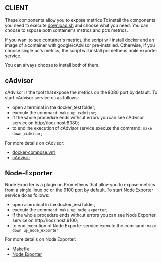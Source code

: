 ## CLIENT

These components allow you to expose metrics
To install the components you need to execute [download.sh](download.sh) and choose what you need.
You can choose to expose both container's metrics and pc's metrics.

If you want to see container's metrics, the script will install docker and an image of a container with google/cAdvisor pre-installed.
Otherwise, if you choose single pc's metrics, the script will install prometheus node exporter service.

You can always choose to install both of them.

## cAdvisor

cAdvisor is the tool that expose the metrics on the 8080 port by default.
To start cAdvisor service do as follows:
- open a terminal in the docker_test folder;
- execute the command: ```make up_cAdvisor```;
- if the whole procedure ends without errors you can see cAdvisor service on http://localhost:8080;
- to end the execution of cAdvisor service execute the command: ```make down_cAdvisor```;

For more details on cAdvisor:
- [docker-compose.yml](Docker_comps/docker-compose.yml)
- [cAdvisor](https://github.com/google/cadvisor)

## Node-Exporter

Node Exporter is a plugin on Prometheus that allow you to expose metrics from a single linux pc on the 9100 port by default.
To start Node Exporter service do as follows:
- open a terminal in the docker_test folder;
- execute the command: ```make up_node_exporter```;
- if the whole procedure ends without errors you can see Node Exporter service on http://localhost:9100;
- to end execution of Node Exporter service execute the command: ```make down up_node_exporter```

For more details on Node Exporter:
- [Makefile](Makefile)
- [Node Exporter](https://github.com/prometheus/node_exporter)
